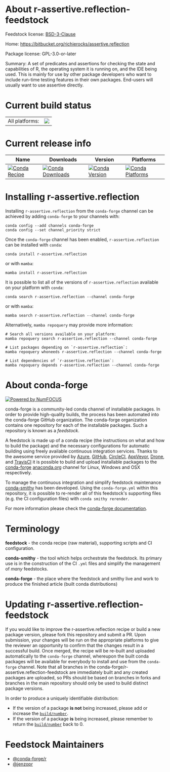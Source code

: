 About r-assertive.reflection-feedstock
======================================

Feedstock license: [BSD-3-Clause](https://github.com/conda-forge/r-assertive.reflection-feedstock/blob/main/LICENSE.txt)

Home: https://bitbucket.org/richierocks/assertive.reflection

Package license: GPL-3.0-or-later

Summary: A set of predicates and assertions for checking the state and capabilities of R, the operating system it is running on, and the IDE being used.  This is mainly for use by other package developers who want to include run-time testing features in their own packages. End-users will usually want to use assertive directly.

Current build status
====================


<table><tr><td>All platforms:</td>
    <td>
      <a href="https://dev.azure.com/conda-forge/feedstock-builds/_build/latest?definitionId=976&branchName=main">
        <img src="https://dev.azure.com/conda-forge/feedstock-builds/_apis/build/status/r-assertive.reflection-feedstock?branchName=main">
      </a>
    </td>
  </tr>
</table>

Current release info
====================

| Name | Downloads | Version | Platforms |
| --- | --- | --- | --- |
| [![Conda Recipe](https://img.shields.io/badge/recipe-r--assertive.reflection-green.svg)](https://anaconda.org/conda-forge/r-assertive.reflection) | [![Conda Downloads](https://img.shields.io/conda/dn/conda-forge/r-assertive.reflection.svg)](https://anaconda.org/conda-forge/r-assertive.reflection) | [![Conda Version](https://img.shields.io/conda/vn/conda-forge/r-assertive.reflection.svg)](https://anaconda.org/conda-forge/r-assertive.reflection) | [![Conda Platforms](https://img.shields.io/conda/pn/conda-forge/r-assertive.reflection.svg)](https://anaconda.org/conda-forge/r-assertive.reflection) |

Installing r-assertive.reflection
=================================

Installing `r-assertive.reflection` from the `conda-forge` channel can be achieved by adding `conda-forge` to your channels with:

```
conda config --add channels conda-forge
conda config --set channel_priority strict
```

Once the `conda-forge` channel has been enabled, `r-assertive.reflection` can be installed with `conda`:

```
conda install r-assertive.reflection
```

or with `mamba`:

```
mamba install r-assertive.reflection
```

It is possible to list all of the versions of `r-assertive.reflection` available on your platform with `conda`:

```
conda search r-assertive.reflection --channel conda-forge
```

or with `mamba`:

```
mamba search r-assertive.reflection --channel conda-forge
```

Alternatively, `mamba repoquery` may provide more information:

```
# Search all versions available on your platform:
mamba repoquery search r-assertive.reflection --channel conda-forge

# List packages depending on `r-assertive.reflection`:
mamba repoquery whoneeds r-assertive.reflection --channel conda-forge

# List dependencies of `r-assertive.reflection`:
mamba repoquery depends r-assertive.reflection --channel conda-forge
```


About conda-forge
=================

[![Powered by
NumFOCUS](https://img.shields.io/badge/powered%20by-NumFOCUS-orange.svg?style=flat&colorA=E1523D&colorB=007D8A)](https://numfocus.org)

conda-forge is a community-led conda channel of installable packages.
In order to provide high-quality builds, the process has been automated into the
conda-forge GitHub organization. The conda-forge organization contains one repository
for each of the installable packages. Such a repository is known as a *feedstock*.

A feedstock is made up of a conda recipe (the instructions on what and how to build
the package) and the necessary configurations for automatic building using freely
available continuous integration services. Thanks to the awesome service provided by
[Azure](https://azure.microsoft.com/en-us/services/devops/), [GitHub](https://github.com/),
[CircleCI](https://circleci.com/), [AppVeyor](https://www.appveyor.com/),
[Drone](https://cloud.drone.io/welcome), and [TravisCI](https://travis-ci.com/)
it is possible to build and upload installable packages to the
[conda-forge](https://anaconda.org/conda-forge) [anaconda.org](https://anaconda.org/)
channel for Linux, Windows and OSX respectively.

To manage the continuous integration and simplify feedstock maintenance
[conda-smithy](https://github.com/conda-forge/conda-smithy) has been developed.
Using the ``conda-forge.yml`` within this repository, it is possible to re-render all of
this feedstock's supporting files (e.g. the CI configuration files) with ``conda smithy rerender``.

For more information please check the [conda-forge documentation](https://conda-forge.org/docs/).

Terminology
===========

**feedstock** - the conda recipe (raw material), supporting scripts and CI configuration.

**conda-smithy** - the tool which helps orchestrate the feedstock.
                   Its primary use is in the construction of the CI ``.yml`` files
                   and simplify the management of *many* feedstocks.

**conda-forge** - the place where the feedstock and smithy live and work to
                  produce the finished article (built conda distributions)


Updating r-assertive.reflection-feedstock
=========================================

If you would like to improve the r-assertive.reflection recipe or build a new
package version, please fork this repository and submit a PR. Upon submission,
your changes will be run on the appropriate platforms to give the reviewer an
opportunity to confirm that the changes result in a successful build. Once
merged, the recipe will be re-built and uploaded automatically to the
`conda-forge` channel, whereupon the built conda packages will be available for
everybody to install and use from the `conda-forge` channel.
Note that all branches in the conda-forge/r-assertive.reflection-feedstock are
immediately built and any created packages are uploaded, so PRs should be based
on branches in forks and branches in the main repository should only be used to
build distinct package versions.

In order to produce a uniquely identifiable distribution:
 * If the version of a package **is not** being increased, please add or increase
   the [``build/number``](https://docs.conda.io/projects/conda-build/en/latest/resources/define-metadata.html#build-number-and-string).
 * If the version of a package **is** being increased, please remember to return
   the [``build/number``](https://docs.conda.io/projects/conda-build/en/latest/resources/define-metadata.html#build-number-and-string)
   back to 0.

Feedstock Maintainers
=====================

* [@conda-forge/r](https://github.com/conda-forge/r/)
* [@jenzopr](https://github.com/jenzopr/)

